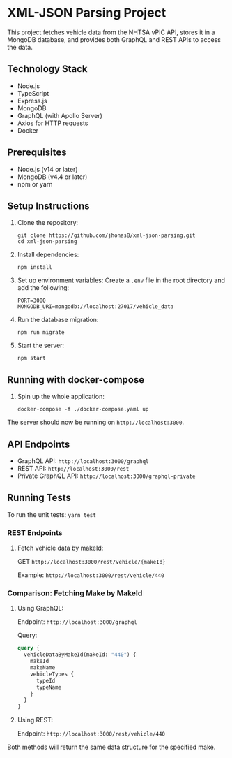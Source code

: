 # XML-JSON Parsing Project

This project fetches vehicle data from the NHTSA vPIC API, stores it in a MongoDB database, and provides both GraphQL and REST APIs to access the data.

## Technology Stack

- Node.js
- TypeScript
- Express.js
- MongoDB
- GraphQL (with Apollo Server)
- Axios for HTTP requests
- Docker

## Prerequisites

- Node.js (v14 or later)
- MongoDB (v4.4 or later)
- npm or yarn

## Setup Instructions

1. Clone the repository:
   ```
   git clone https://github.com/jhonas8/xml-json-parsing.git
   cd xml-json-parsing
   ```

2. Install dependencies:
   ```
   npm install
   ```

3. Set up environment variables:
   Create a `.env` file in the root directory and add the following:
   ```
   PORT=3000
   MONGODB_URI=mongodb://localhost:27017/vehicle_data
   ```

4. Run the database migration:
   ```
   npm run migrate
   ```

5. Start the server:
   ```
   npm start
   ```

## Running with docker-compose
1. Spin up the whole application:
    ```
    docker-compose -f ./docker-compose.yaml up
    ```

The server should now be running on `http://localhost:3000`.

## API Endpoints

- GraphQL API: `http://localhost:3000/graphql`
- REST API: `http://localhost:3000/rest`
- Private GraphQL API: `http://localhost:3000/graphql-private`

## Running Tests

To run the unit tests:
    ```
    yarn test
    ```

### REST Endpoints

1. Fetch vehicle data by makeId:
   
   GET `http://localhost:3000/rest/vehicle/{makeId}`

   Example: `http://localhost:3000/rest/vehicle/440`

### Comparison: Fetching Make by MakeId

1. Using GraphQL:
   
   Endpoint: `http://localhost:3000/graphql`
   
   Query:
   ```graphql
   query {
     vehicleDataByMakeId(makeId: "440") {
       makeId
       makeName
       vehicleTypes {
         typeId
         typeName
       }
     }
   }
   ```

2. Using REST:
   
   Endpoint: `http://localhost:3000/rest/vehicle/440`

Both methods will return the same data structure for the specified make.
